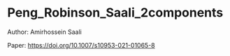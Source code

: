 # Peng_Robinson_Saali_2components

Author: Amirhossein Saali


Paper: https://doi.org/10.1007/s10953-021-01065-8